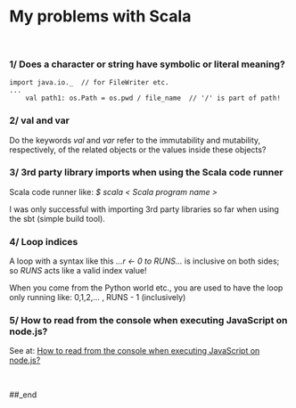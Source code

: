 # My problems with Scala

<br/>

### 1/ Does a character or string have symbolic or literal meaning?

```
import java.io._  // for FileWriter etc.
...
    val path1: os.Path = os.pwd / file_name  // '/' is part of path!
```

### 2/ val and var

Do the keywords _val_ and _var_ refer to the immutability and mutability, respectively, of the related objects or the values inside these objects?

### 3/ 3rd party library imports when using the Scala code runner

Scala code runner like: _$ scala < Scala program name >_

I was only successful with importing 3rd party libraries so far when using the sbt (simple build tool).

### 4/ Loop indices

A loop with a syntax like this _...r <- 0 to RUNS..._ is inclusive on both sides; so _RUNS_ acts like a valid index value!

When you come from the Python world etc., you are used to have the loop only running like: 0,1,2,... , RUNS - 1 (inclusively)

### 5/ How to read from the console when executing JavaScript on node.js?

See at: [How to read from the console when executing JavaScript on node.js?](https://github.com/practicalcomputerscience/MicrobenchmarkGPHLlanguages/tree/main/03%20-%20source%20code/01%20-%20imperative%20languages/Scala/Running%20and%20building%20Scala%20programs%20-%20baby%20steps/(H)%20From%20a%20Scala%20program%20to%20JavaScript%20for%20node.js#how-to-read-from-the-console-when-executing-javascript-on-nodejs)

<br/>

##_end
